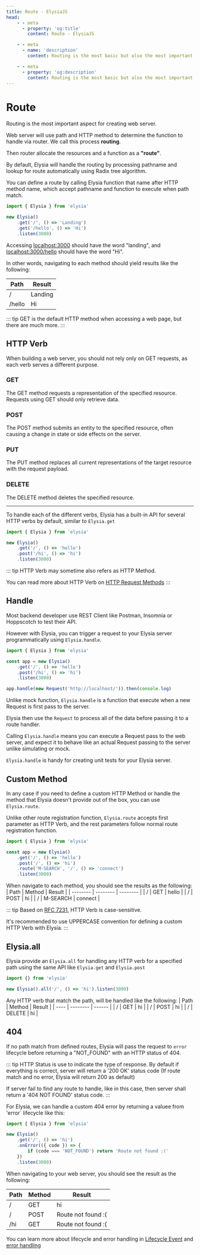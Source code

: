```yaml
---
title: Route - ElysiaJS
head:
    - - meta
      - property: 'og:title'
        content: Route - ElysiaJS

    - - meta
      - name: 'description'
        content: Routing is the most basic but also the most important piece for creating web server. The web server will use the path and HTTP method to determine the function to handle via the router. We call this process routing. Each function that called after the routing process will be referred as "route". By default, Elysia will handle the routing process automatically via underlying Radix tree algorithm.

    - - meta
      - property: 'og:description'
        content: Routing is the most basic but also the most important piece for creating web server. The web server will use the path and HTTP method to determine the function to handle via the router. We call this process routing. Each function that called after the routing process will be referred as "route". By default, Elysia will handle the routing process automatically via underlying Radix tree algorithm.
---
```


# Route

Routing is the most important aspect for creating web server.

Web server will use path and HTTP method to determine the function to handle via router. We call this process **routing**.

Then router allocate the resources and a function as a **"route"**.

By default, Elysia will handle the routing by processing pathname and lookup for route automatically using Radix tree algorithm.

<!-- ![URL Representation](/essential/url-object.svg) -->

You can define a route by calling Elysia function that name after HTTP method name, which accept pathname and function to execute when path match.

```typescript
import { Elysia } from 'elysia'

new Elysia()
    .get('/', () => 'Landing')
    .get('/hello', () => 'Hi')
    .listen(3000)
```

Accessing [localhost:3000](http://localhost:3000) should have the word "landing", and [localhost:3000/hello](http://localhost:3000/hello) should have the word "Hi".

In other words, navigating to each method should yield results like the following:

| Path   | Result  |
| ------ | ------- |
| /      | Landing |
| /hello | Hi      |

::: tip
GET is the default HTTP method when accessing a web page, but there are much more.
:::

## HTTP Verb

When building a web server, you should not rely only on GET requests, as each verb serves a different purpose.

### GET

The GET method requests a representation of the specified resource. Requests using GET should only retrieve data.

### POST

The POST method submits an entity to the specified resource, often causing a change in state or side effects on the server.

### PUT

The PUT method replaces all current representations of the target resource with the request payload.

### DELETE

The DELETE method deletes the specified resource.

---

To handle each of the different verbs, Elysia has a built-in API for several HTTP verbs by default, similar to `Elysia.get`

```typescript
import { Elysia } from 'elysia'

new Elysia()
    .get('/', () => 'hello')
    .post('/hi', () => 'hi')
    .listen(3000)
```

::: tip
HTTP Verb may sometime also refers as HTTP Method.

You can read more about HTTP Verb on [HTTP Request Methods](https://developer.mozilla.org/en-US/docs/Web/HTTP/Methods)
:::

## Handle

Most backend developer use REST Client like Postman, Insomnia or Hoppscotch to test their API.

However with Elysia, you can trigger a request to your Elysia server programmatically using `Elysia.handle`.

```typescript
import { Elysia } from 'elysia'

const app = new Elysia()
    .get('/', () => 'hello')
    .post('/hi', () => 'hi')
    .listen(3000)

app.handle(new Request('http://localhost/')).then(console.log)
```

Unlike mock function, `Elysia.handle` is a function that execute when a new Request is first pass to the server.

Elysia then use the `Request` to process all of the data before passing it to a route handler.

Calling `Elysia.handle` means you can execute a Request pass to the web server, and expect it to behave like an actual Request passing to the server unlike simulating or mock.

`Elysia.handle` is handy for creating unit tests for your Elysia server.

## Custom Method

In any case if you need to define a custom HTTP Method or handle the method that Elysia doesn't provide out of the box, you can use `Elysia.route`.

Unlike other route registration function, `Elysia.route` accepts first parameter as HTTP Verb, and the rest parameters follow normal route registration function.

```typescript
import { Elysia } from 'elysia'

const app = new Elysia()
    .get('/', () => 'hello')
    .post('/', () => 'hi')
    .route('M-SEARCH', '/', () => 'connect')
    .listen(3000)
```

When navigate to each method, you should see the results as the following:
| Path | Method | Result |
| -------- | -------- | -------- |
| / | GET | hello |
| / | POST | hi |
| / | M-SEARCH | connect |

::: tip
Based on [RFC 7231](https://www.rfc-editor.org/rfc/rfc7231#section-4.1), HTTP Verb is case-sensitive.

It's recommended to use UPPERCASE convention for defining a custom HTTP Verb with Elysia.
:::

## Elysia.all

Elysia provide an `Elysia.all` for handling any HTTP verb for a specified path using the same API like `Elysia.get` and `Elysia.post`

```typescript
import {} from 'elysia'

new Elysia().all('/', () => 'hi').listen(3000)
```

Any HTTP verb that match the path, will be handled like the following:
| Path | Method | Result |
| ---- | -------- | ------ |
| / | GET | hi |
| / | POST | hi |
| / | DELETE | hi |

## 404

If no path match from defined routes, Elysia will pass the request to `error` lifecycle before returning a "NOT_FOUND" with an HTTP status of 404.

::: tip
HTTP Status is use to indicate the type of response. By default if everything is correct, server will return a '200 OK' status code (If route match and no error, Elysia will return 200 as default)

If server fail to find any route to handle, like in this case, then server shall return a '404 NOT FOUND' status code.
:::

For Elysia, we can handle a custom 404 error by returning a valuee from 'error` lifecycle like this:

```typescript
import { Elysia } from 'elysia'

new Elysia()
    .get('/', () => 'hi')
    .onError(({ code }) => {
        if (code === 'NOT_FOUND') return 'Route not found :('
    })
    .listen(3000)
```

When navigating to your web server, you should see the result as the following:

| Path | Method | Result              |
| ---- | ------ | ------------------- |
| /    | GET    | hi                  |
| /    | POST   | Route not found :\( |
| /hi  | GET    | Route not found :\( |

You can learn more about lifecycle and error handling in [Lifecycle Event](/essential/lifecycle-event) and [error handling](/concept/error-handling)
